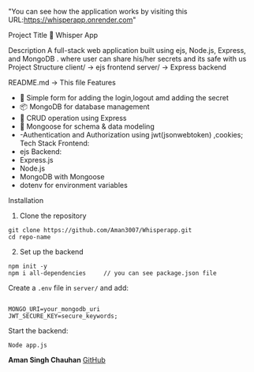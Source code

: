 "You can see how the application works by visiting this URL:https://whisperapp.onrender.com"


Project Title
🔐 Whisper App 

Description
A full-stack web application built using ejs, Node.js, Express, and MongoDB . where user can share his/her secrets and its safe with us
Project Structure
client/ → ejs frontend
server/ → Express backend

README.md → This file
Features
- 📝 Simple form for adding the login,logout amd adding the secret
- 📦 MongoDB for database management
- 📄 CRUD operation using Express
- 🔧 Mongoose for schema & data modeling
- -Authentication and Authorization using jwt(jsonwebtoken) ,cookies;
Tech Stack
Frontend:
- ejs
Backend:
- Express.js
- Node.js
- MongoDB with Mongoose
- dotenv for environment variables

Installation
1. Clone the repository
```
git clone https://github.com/Aman3007/Whisperapp.git
cd repo-name
```

2. Set up the backend
```
npm init -y
npm i all-dependencies     // you can see package.json file

```
Create a `.env` file in `server/` and add:
```

MONGO_URI=your_mongodb_uri
JWT_SECURE_KEY=secure_keywords;

```
Start the backend:
```
Node app.js
```

**Aman Singh Chauhan**
[GitHub](https://github.com/Aman3007)


